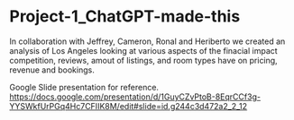 # Project-1_ChatGPT-made-this
In collaboration with Jeffrey, Cameron, Ronal and Heriberto we created an analysis of Los Angeles looking at various aspects of the finacial impact competition, reviews, amout of listings, and room types have on pricing, revenue and bookings. 

Google Slide presentation for reference.
https://docs.google.com/presentation/d/1GuyCZvPtoB-8EqrCCf3g-YYSWkfUrPGq4Hc7CFIIK8M/edit#slide=id.g244c3d472a2_2_12